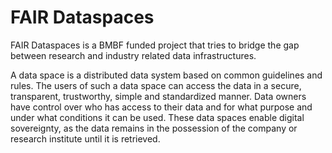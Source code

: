 # FAIR Dataspaces

FAIR Dataspaces is a BMBF funded project that tries to bridge the gap between research and industry related data infrastructures.

A data space is a distributed data system based on common guidelines and rules. The users of such a data space can access the data in a secure, transparent, trustworthy, simple and standardized manner. Data owners have control over who has access to their data and for what purpose and under what conditions it can be used. These data spaces enable digital sovereignty, as the data remains in the possession of the company or research institute until it is retrieved.
